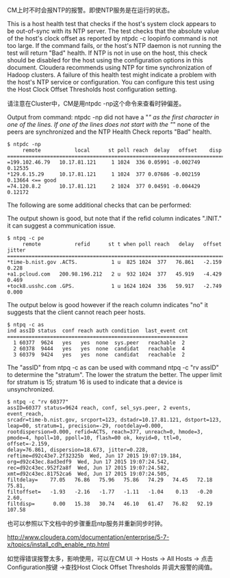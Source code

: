 CM上时不时会报NTP的报警。即使NTP服务是在运行的状态。


This is a host health test that checks if the host's system clock appears to be out-of-sync with its NTP server. The test checks that the absolute value of the host's clock offset as reported by ntpdc -c loopinfo command is not too large. If the command fails, or the host's NTP daemon is not running the test will return "Bad" health. If NTP is not in use on the host, this check should be disabled for the host using the configuration options in this document.
Cloudera recommends using NTP for time synchronization of Hadoop clusters. A failure of this health test might indicate a problem with the host's NTP service or configuration. You can configure this test using the Host Clock Offset Thresholds host configuration setting. 
	

请注意在Cluster中，CM是用ntpdc -np这个命令来查看时钟偏差。


Output from command: ntpdc -np did not have a "*" as the first character in one of the lines. 
If one of the lines does not start with the "*" none of the peers are synchronized and the NTP Health Check reports "Bad" health.
```
$ ntpdc -np 
     remote           local      st poll reach  delay   offset    disp
=======================================================================
=199.102.46.79   10.17.81.121     1 1024  336 0.05991 -0.002749 0.12535
*129.6.15.29     10.17.81.121     1 1024  377 0.07686 -0.002159 0.13664 <== good
=74.120.8.2      10.17.81.121     2 1024  377 0.04591 -0.004429 0.12172
```

The following are some additional checks that can be performed:

The output shown is good, but note that if the refid column indicates ".INIT." it can suggest a communication issue.

```
$ ntpq -c pe
     remote           refid      st t when poll reach   delay   offset  jitter
==============================================================================
*time-b.nist.gov .ACTS.           1 u  825 1024  377   76.861   -2.159   0.228
+a1.pcloud.com   200.98.196.212   2 u  932 1024  377   45.919   -4.429   0.469
+tock8.usshc.com .GPS.            1 u 1624 1024  336   59.917   -2.749   0.000
```
 
The output below is good however if the reach column indicates "no" it suggests that the client cannot reach peer hosts.

```
$ ntpq -c as
ind assID status  conf reach auth condition  last_event cnt
===========================================================
  1 60377  9624   yes   yes  none  sys.peer   reachable  2
  2 60378  9444   yes   yes  none  candidat   reachable  4
  3 60379  9424   yes   yes  none  candidat   reachable  2
```
 
The "assID" from ntpq -c as can be used with command ntpq -c "rv assID" to determine the "stratum".  The lower the stratum the better.  The upper limit for stratum is 15; stratum 16 is used to indicate that a device is unsynchronized.

```
$ ntpq -c "rv 60377"
assID=60377 status=9624 reach, conf, sel_sys.peer, 2 events, event_reach,
srcadr=time-b.nist.gov, srcport=123, dstadr=10.17.81.121, dstport=123,
leap=00, stratum=1, precision=-29, rootdelay=0.000,
rootdispersion=0.000, refid=ACTS, reach=377, unreach=0, hmode=3,
pmode=4, hpoll=10, ppoll=10, flash=00 ok, keyid=0, ttl=0, offset=-2.159,
delay=76.861, dispersion=18.673, jitter=0.228,
reftime=d92c43e7.2f32325b  Wed, Jun 17 2015 19:07:19.184,
org=d92c43ec.8ad3edf9  Wed, Jun 17 2015 19:07:24.542,
rec=d92c43ec.952f2a8f  Wed, Jun 17 2015 19:07:24.582,
xmt=d92c43ec.81752ca6  Wed, Jun 17 2015 19:07:24.505,
filtdelay=    77.05   76.86   75.96   75.86   74.29   74.45   72.18   75.81,
filtoffset=   -1.93   -2.16   -1.77   -1.11   -1.04    0.13   -0.20    2.60,
filtdisp=      0.00   15.38   30.74   46.10   61.47   76.82   92.19  107.58
``` 

也可以参照以下文档中的步骤重启ntp服务并重新同步时钟。

http://www.cloudera.com/documentation/enterprise/5-7-x/topics/install_cdh_enable_ntp.html

如觉得错误报警太多，影响使用，可以在CM UI -> Hosts -> All Hosts -> 点击 Configuration按键 ->查找Host Clock Offset Thresholds 并调大报警的阈值。